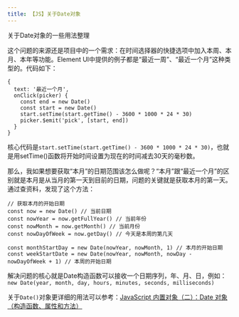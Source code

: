 ```yaml
---
title: 【JS】关于Date对象
---
```


关于Date对象的一些用法整理
<!-- more -->


这个问题的来源还是项目中的一个需求：在时间选择器的快捷选项中加入本周、本月、本年等功能。Element UI中提供的例子都是“最近一周”、“最近一个月”这种类型的。代码如下：
```(javascript)
{
  text: '最近一个月',
  onClick(picker) {
    const end = new Date()
    const start = new Date()
    start.setTime(start.getTime() - 3600 * 1000 * 24 * 30)
    picker.$emit('pick', [start, end])
  }
}
```
核心代码是`start.setTime(start.getTime() - 3600 * 1000 * 24 * 30)`，也就是用setTime()函数将开始时间设置为现在的时间减去30天的毫秒数。

那么，我如果想要获取“本月”的日期范围该怎么做呢？“本月”跟“最近一个月”的区别就是本月是从当月的第一天到目前的日期，问题的关键就是获取本月的第一天。通过查资料，发现了这个方法：
```(javascript)
// 获取本月的开始日期
const now = new Date() // 当前日期
const nowYear = now.getFullYear() // 当前年份
const nowMonth = now.getMonth() // 当前月份
const nowDayOfWeek = now.getDay() // 今天是本周的第几天

const monthStartDay = new Date(nowYear, nowMonth, 1) // 本月的开始日期
const weekStartDate = new Date(nowYear, nowMonth, nowDay - nowDayOfWeek + 1) // 本周的开始日期
```

解决问题的核心就是Date构造函数可以接收一个日期序列，年、月、日，例如：`new Date(year, month, day, hours, minutes, seconds, milliseconds)`

关于`Date()`对象更详细的用法可以参考：[JavaScript 内置对象（二）：Date 对象（构造函数、属性和方法）](https://blog.csdn.net/jinshi_cn/article/details/2434439)